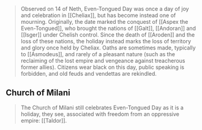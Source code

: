 > Observed on 14 of Neth, Even-Tongued Day was once a day of joy and celebration in [[Cheliax]], but has become instead one of mourning.
> Originally, the date marked the conquest of [[Aspex the Even-Tongued]], who brought the nations of [[Galt]], [[Andoran]] and [[Isger]] under Chelish control. Since the death of [[Aroden]] and the loss of these nations, the holiday instead marks the loss of territory and glory once held by Cheliax. Oaths are sometimes made, typically to [[Asmodeus]], and rarely of a pleasant nature (such as the reclaiming of the lost empire and vengeance against treacherous former allies).
> Citizens wear black on this day, public speaking is forbidden, and old feuds and vendettas are rekindled.


## Church of Milani

> The Church of Milani still celebrates Even-Tongued Day as it is a holiday, they see, associated with freedom from an oppressive empire: [[Taldor]].







